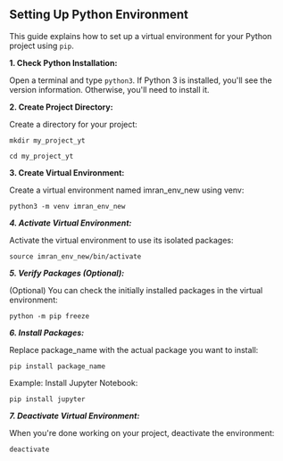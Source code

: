 ## Setting Up Python Environment

This guide explains how to set up a virtual environment for your Python project using `pip`. 

**1. Check Python Installation:**

Open a terminal and type `python3`. If Python 3 is installed, you'll see the version information. Otherwise, you'll need to install it.



**2. Create Project Directory:**

Create a directory for your project:

```
mkdir my_project_yt
```
```
cd my_project_yt
```



**3. Create Virtual Environment:**

Create a virtual environment named imran_env_new using venv:


```
python3 -m venv imran_env_new
```



***4. Activate Virtual Environment:***

Activate the virtual environment to use its isolated packages:


```
source imran_env_new/bin/activate
```



***5. Verify Packages (Optional):***

(Optional) You can check the initially installed packages in the virtual environment:

```
python -m pip freeze
```


***6. Install Packages:***

Replace package_name with the actual package you want to install:

```
pip install package_name
```

Example: Install Jupyter Notebook:

```
pip install jupyter
```



***7. Deactivate Virtual Environment:***

When you're done working on your project, deactivate the environment:


```
deactivate
```


